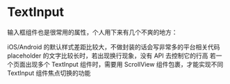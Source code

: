 # TextInput
输入框组件也是很常用的属性，个人用下来有几个不爽的地方：

iOS/Android 的默认样式差距比较大，不做封装的话会写非常多的平台相关代码
placeholder 的文字比较长时，若出现换行现象，没有 API 去控制它的行高
若一个页面出现多个 TextInput 组件时，需要用 ScrollView 组件包裹，才能实现不同 TextInput 组件焦点切换的功能